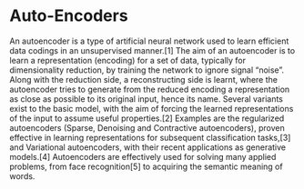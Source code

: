 # Auto-Encoders
An autoencoder is a type of artificial neural network used to learn efficient data codings in an unsupervised manner.[1] The aim of an autoencoder is to learn a representation (encoding) for a set of data, typically for dimensionality reduction, by training the network to ignore signal “noise”. Along with the reduction side, a reconstructing side is learnt, where the autoencoder tries to generate from the reduced encoding a representation as close as possible to its original input, hence its name. Several variants exist to the basic model, with the aim of forcing the learned representations of the input to assume useful properties.[2] Examples are the regularized autoencoders (Sparse, Denoising and Contractive autoencoders), proven effective in learning representations for subsequent classification tasks,[3] and Variational autoencoders, with their recent applications as generative models.[4] Autoencoders are effectively used for solving many applied problems, from face recognition[5] to acquiring the semantic meaning of words.
